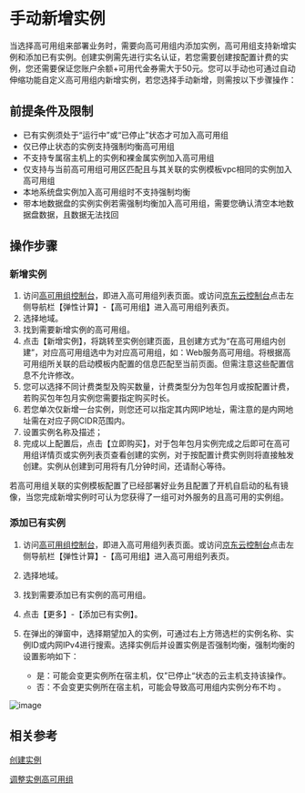 # 手动新增实例

当选择高可用组来部署业务时，需要向高可用组内添加实例，高可用组支持新增实例和添加已有实例。创建实例需先进行实名认证，若您需要创建按配置计费的实例，您还需要保证您账户余额+可用代金券需大于50元。您可以手动也可通过自动伸缩功能自定义高可用组内新增实例，若您选择手动新增，则需按以下步骤操作：

## 前提条件及限制

- 已有实例须处于“运行中”或“已停止”状态才可加入高可用组
- 仅已停止状态的实例支持强制均衡高可用组
- 不支持专属宿主机上的实例和裸金属实例加入高可用组
- 仅支持与当前高可用组可用区匹配且与其关联的实例模板vpc相同的实例加入高可用组
- 本地系统盘实例加入高可用组时不支持强制均衡 
- 带本地数据盘的实例实例若需强制均衡加入高可用组，需要您确认清空本地数据盘数据，且数据无法找回


## 操作步骤

### 新增实例

1. 访问[高可用组控制台](https://cns-console.jdcloud.com/availabilitygroup/list)，即进入高可用组列表页面。或访问[京东云控制台](https://console.jdcloud.com)点击左侧导航栏【弹性计算】-【高可用组】进入高可用组列表页。
2. 选择地域。
3. 找到需要新增实例的高可用组。
4. 点击【新增实例】，将跳转至实例创建页面，且创建方式为“在高可用组内创建”，对应高可用组选中为对应高可用组，如：Web服务高可用组。将根据高可用组所关联的启动模板内配置的信息匹配至当前页面。但需注意这些配置信息不允许修改。
5. 您可以选择不同计费类型及购买数量，计费类型分为包年包月或按配置计费，若购买包年包月实例您需要指定购买时长。
6. 若您单次仅新增一台实例，则您还可以指定其内网IP地址，需注意的是内网地址需在对应子网CIDR范围内。
7. 设置实例名称及描述；
8. 完成以上配置后，点击【立即购买】，对于包年包月实例完成之后即可在高可用组详情页或实例列表页查看创建的实例，对于按配置计费实例则将直接触发创建。实例从创建到可用将有几分钟时间，还请耐心等待。

若高可用组关联的实例模板配置了已经部署好业务且配置了开机自启动的私有镜像，当您完成新增实例时可认为您获得了一组可对外服务的且高可用的实例组。

### 添加已有实例
1. 访问[高可用组控制台](https://cns-console.jdcloud.com/availabilitygroup/list)，即进入高可用组列表页面。或访问[京东云控制台](https://console.jdcloud.com)点击左侧导航栏【弹性计算】-【高可用组】进入高可用组列表页。
2. 选择地域。
3. 找到需要添加已有实例的高可用组。
4. 点击【更多】-【添加已有实例】。
5. 在弹出的弹窗中，选择期望加入的实例，可通过右上方筛选栏的实例名称、实例ID或内网IPv4进行搜索。选择实例后并设置实例是否强制均衡，强制均衡的设置影响如下：

    - 是：可能会变更实例所在宿主机，仅”已停止“状态的云主机支持该操作。
    - 否：不会变更实例所在宿主机，可能会导致高可用组内实例分布不均 。

![image](https://user-images.githubusercontent.com/88134774/155539096-710ab6de-ad41-498f-b0fd-2a0453f018c7.png)


## 相关参考

[创建实例](../../Virtual-Machines/Operation-Guide/Instance/Create-Instance.md)

[调整实例高可用组](https://docs.jdcloud.com/cn/virtual-machines/api/modifyinstanceplacement?content=API)
